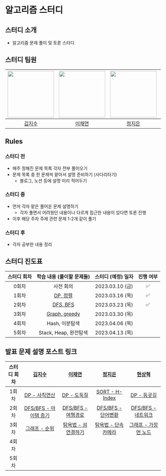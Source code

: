 # 알고리즘 스터디
## 스터디 소개
- 알고리즘 문제 풀이 및 토론 스터디

## 스터디 팀원
| [<img src="https://github.com/JisooKim-f1b.png" width="150px">](https://github.com/JisooKim-f1b) | [<img src="https://github.com/202002538.png" width="150px">](https://github.com/202002538) | [<img src="https://github.com/ssstopeun.png" width="150px">](https://github.com/ssstopeun) | [<img src="https://github.com/gmelon.png" width="150px">](https://github.com/gmelon) |
| :---: | :---: | :---: | :---: |
| [김지수](https://github.com/JisooKim-f1b) | [이채연](https://github.com/202002538) | [정지은](https://github.com/ssstopeun) | [현상혁](https://github.com/gmelon) | 

## Rules
### 스터디 전
- 매주 정해진 문제 목록 각자 전부 풀어오기
- 문제 목록 중 한 문제씩 맡아서 설명 준비하기 (사다리타기)
  - 블로그, 노션 등에 설명 미리 적어두기

### 스터디 중
- 먼저 각자 맡은 풀어온 문제 설명하기
  - 각자 풀면서 어려웠던 내용이나 다르게 접근한 내용이 있다면 토론 진행
- 이후 해당 주차 주제 관련 문제 1-2개 같이 풀기

### 스터디 후
- 각자 공부한 내용 정리

## 스터디 진도표
| 스터디 회차 | 학습 내용 (풀이할 문제들) | 스터디 (예정) 일자 | 진행 여부 |
| :---: | :---: | :---: | :---: |
| 0회차 | 사전 회의 | 2023.03.10 (금) | ✅ |
| 1회차 | [DP, 정렬](https://github.com/algorithm-study-KHJL/algorithm/blob/main/docs/2023-03-16.md) | 2023.03.16 (목) | ✅ |
| 2회차 | [DFS, BFS](https://github.com/algorithm-study-KHJL/algorithm/blob/main/docs/2023-03-23.md) | 2023.03.23 (목) | ✅ |
| 3회차 | [Graph, greedy](https://github.com/algorithm-study-KHJL/algorithm/blob/main/docs/2023-03-30.md) | 2023.03.30 (목) |  |
| 4회차 | Hash, 이분탐색 | 2023.04.06 (목) |  |
| 5회차 | Stack, Heap, 완전탐색 | 2023.04.13 (목) |  |

## 발표 문제 설명 포스트 링크
| 스터디 회차 | [김지수](https://github.com/JisooKim-f1b) | [이채연](https://github.com/202002538) | [정지은](https://github.com/ssstopeun) | [현상혁](https://github.com/gmelon) |
| :---: | :---: | :---: | :---: | :---: |
| 1회차 | [DP - 사칙연산](https://tranquil-trumpet-3a4.notion.site/1-DP-082531614bef47f68fd8b448238bc818) | [DP - 도둑질](https://cherry-molybdenum-e4f.notion.site/d3c59ff2f5194175a9edd19147f56478) | [SORT - H-Index](https://righteous-galette-116.notion.site/H-Index-a2ab09c7fb0747b695326cd58ccc1264) | [DP - 등굣길](https://sh-hyun.tistory.com/82) |
| 2회차 | [DFS/BFS - 아이템 줍기](https://tranquil-trumpet-3a4.notion.site/2-DFS-BFS-7fb0861e725f44c8affb94247357389e) | [DFS/BFS - 여행경로](https://cherry-molybdenum-e4f.notion.site/e8ff06eed59140ddace99409df8e70a4) | [DFS/BFS - 단어변환](https://righteous-galette-116.notion.site/e0b4c64b284f4df0bf8a21fc6442b8d3) | [DFS/BFS - 네트워크](https://sh-hyun.tistory.com/88) |
| 3회차 | [그래프 - 순위](https://tranquil-trumpet-3a4.notion.site/3-6947ab1f7c4a491596950b9e4cd85270)  | [탐욕법 - 섬 연결하기](https://cherry-molybdenum-e4f.notion.site/59375f97903147919fafe87dd7ac9da7) | [탐욕법 - 단속카메라](https://righteous-galette-116.notion.site/f6f1cb27b3b245de96de738b9d48fc80) | [그래프 - 가장 먼 노드](https://sh-hyun.tistory.com/91) |
| 4회차 |  |  |  |  |
| 5회차 |  |  |  |  |
